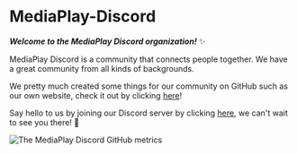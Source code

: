 # MediaPlay-Discord
***Welcome to the MediaPlay Discord organization!*** ✨

MediaPlay Discord is a community that connects people together. We have a great community from all kinds of backgrounds.

We pretty much created some things for our community on GitHub such as our own website, check it out by clicking [here](https:/mediaplay-discord.github.io/)!

Say hello to us by joining our Discord server by clicking [here](https://discord.gg/5Tdke6dsaP), we can't wait to see you there! 👋

![The MediaPlay Discord GitHub metrics](https://metrics.lecoq.io/MediaPlay-Discord)

<!--Nevermind, this won't show up in front of the page anyway.-->
